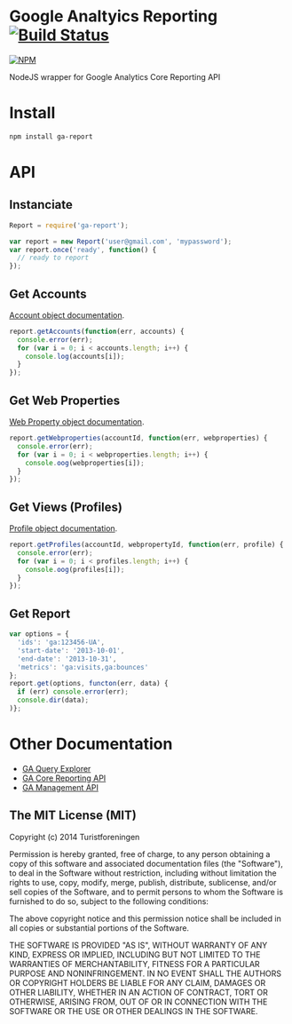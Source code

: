 Google Analtyics Reporting [![Build Status](https://drone.io/github.com/Turistforeningen/node-ga-report/status.png)](https://drone.io/github.com/Turistforeningen/node-ga-report/latest)
==========================

[![NPM](https://nodei.co/npm/ga-report.png)](https://nodei.co/npm/ga-report/)

NodeJS wrapper for Google Analytics Core Reporting API

# Install

```bash
npm install ga-report
```

# API

## Instanciate

```javascript
Report = require('ga-report');

var report = new Report('user@gmail.com', 'mypassword');
var report.once('ready', function() {
  // ready to report
});
```

## Get Accounts

[Account object documentation](https://developers.google.com/analytics/devguides/config/mgmt/v3/mgmtReference/management/accounts).

```javascript
report.getAccounts(function(err, accounts) {
  console.error(err);
  for (var i = 0; i < accounts.length; i++) {
    console.log(accounts[i]);
  }
});
```

## Get Web Properties

[Web Property object documentation](https://developers.google.com/analytics/devguides/config/mgmt/v3/mgmtReference/management/webproperties).

```javascript
report.getWebproperties(accountId, function(err, webproperties) {
  console.error(err);
  for (var i = 0; i < webproperties.length; i++) {
    console.oog(webproperties[i]);
  }
});
```

## Get Views (Profiles)

[Profile object documentation](https://developers.google.com/analytics/devguides/config/mgmt/v3/mgmtReference/management/profiles).

```javascript
report.getProfiles(accountId, webpropertyId, function(err, profile) {
  console.error(err);
  for (var i = 0; i < profiles.length; i++) {
    console.oog(profiles[i]);
  }
});
```

## Get Report

```javascript
var options = {
  'ids': 'ga:123456-UA',
  'start-date': '2013-10-01',
  'end-date': '2013-10-31',
  'metrics': 'ga:visits,ga:bounces'
};
report.get(options, functon(err, data) {
  if (err) console.error(err);
  console.dir(data);
)};
```

# Other Documentation

 * [GA Query Explorer](http://ga-dev-tools.appspot.com/explorer/)
 * [GA Core Reporting API](https://developers.google.com/analytics/devguides/reporting/core/v3/reference)
 * [GA Management API](https://developers.google.com/analytics/devguides/config/mgmt/v3/mgmtReference/)


## The MIT License (MIT)

Copyright (c) 2014 Turistforeningen

Permission is hereby granted, free of charge, to any person obtaining a copy of
this software and associated documentation files (the "Software"), to deal in
the Software without restriction, including without limitation the rights to
use, copy, modify, merge, publish, distribute, sublicense, and/or sell copies of
the Software, and to permit persons to whom the Software is furnished to do so,
subject to the following conditions:

The above copyright notice and this permission notice shall be included in all
copies or substantial portions of the Software.

THE SOFTWARE IS PROVIDED "AS IS", WITHOUT WARRANTY OF ANY KIND, EXPRESS OR
IMPLIED, INCLUDING BUT NOT LIMITED TO THE WARRANTIES OF MERCHANTABILITY, FITNESS
FOR A PARTICULAR PURPOSE AND NONINFRINGEMENT. IN NO EVENT SHALL THE AUTHORS OR
COPYRIGHT HOLDERS BE LIABLE FOR ANY CLAIM, DAMAGES OR OTHER LIABILITY, WHETHER
IN AN ACTION OF CONTRACT, TORT OR OTHERWISE, ARISING FROM, OUT OF OR IN
CONNECTION WITH THE SOFTWARE OR THE USE OR OTHER DEALINGS IN THE SOFTWARE.

